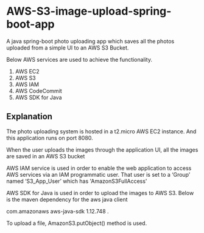 
# AWS-S3-image-upload-spring-boot-app

A java spring-boot photo uploading app which saves all the photos uploaded from a simple UI to an AWS S3 Bucket. 

Below AWS services are used to achieve the functionality.
1. AWS EC2
2. AWS S3
3. AWS IAM
4. AWS CodeCommit
5. AWS SDK for Java

## Explanation

The photo uploading system is hosted in a t2.micro AWS EC2 instance. And this application runs on port 8080.

When the user uploads the images through the application UI, all the images are saved in an AWS S3 bucket

AWS IAM service is used in order to enable the web application to access AWS services via an IAM programmatic user. That user  is set to a ‘Group’ named ‘S3_App_User’ which has 'AmazonS3FullAccess'

AWS SDK for Java is used in order to upload the images to AWS S3. Below is the maven dependency for the aws java client


<dependency>
    <groupId>com.amazonaws</groupId>
    <artifactId>aws-java-sdk</artifactId>
    <version>1.12.748</version>
</dependency>.

To upload a file, AmazonS3.putObject() method is used.

